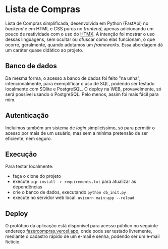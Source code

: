 # Lista de Compras

Lista de Compras simplificada, desenvolvida em Python (FastApi) no _backend_ e em HTML e CSS puros no _frontend_, apenas adicionando um pouco de reatividade com o uso do [HTMX](htmx.org). A intenção foi mostrar o uso dessas linguagens, sem ocultar ou ofuscar como elas funcionam, o que ocorre, geralmente, quando adotamos um _frameworks_. Essa abordagem dá um caráter quase didático ao projeto.

## Banco de dados
Da mesma forma, o acesso a banco de dados foi feito "na unha", intencionalmente, para exemplificar o uso de SQL, podendo ser testado localmente com SQlite e PostgreSQL. O deploy na WEB, provavelmente, só será possível usando o PostgreSQL. Pelo menos, assim foi mais fácil para mim.

## Autenticação
Incluímos também um sistema de _login_ simplicíssimo, só para permitir o acesso por mais de um usuário, mas sem a mínima pretensão de ser eficiente, nem seguro.

## Execução
Para testar localmente:
- faça o clone do projeto
- execute ```pip install -r requirements.txt``` para atualizar as dependências
- crie o banco de dados, executando ```python db_init.py```
- execute no servidor web local: ```uvicorn main:app --reload```

## Deploy
O protótipo da aplicação está disponível para acesso público no seguinte endereço [fazercompras.vercel.app](https://fazercompras.vercel.app), onde pode ser testado livremente, mediante o cadastro rápido de um e-mail e senha, podendo ser um e-mail fictício.